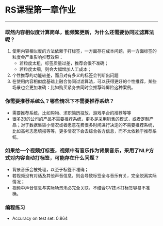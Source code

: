 # RS课程第一章作业
---
### 既然内容相似度计算简单，能频繁更新，为什么还需要协同过滤算法呢？
1. 使用内容相似度的方法依赖于打标签，一方面存在成本问题，另一方面标签的粒度会严重影响推荐效果：
	- 若粒度太粗，标签质量过差，推荐会很不准确；
	- 若粒度太细，则会大幅增加人工成本；
2. 个性推荐的功能较差，而且对有多义的标签会判断出问题
3. 在使用内容相似度基础上融合协同过滤算法，可以获得更好的个性推荐，某些场景也会更加准确：比如购买紧身衣同时会推荐碎屏险这种案例。
  
  
### 你需要推荐系统么？哪些情况下不需要推荐系统？
- 需要推荐系统，比如购物、求职简历投放、游戏平台的推荐等等
- 很多2B的公司的产品不需要推荐系统，更多是采用销售的模式，或者定制产品；对于数据集较小情况或者愿意花费很多时间进行决定的不需要推荐系统，比如高考志愿填报等等，更多情况下会去综合各方信息，而不太依赖于推荐系统。


### 如果给一个视频打标签，视频中有音乐作为背景音乐，采用了NLP方式对内容自动打标签，可能存在什么问题？
- 背景音乐会被处理，以至于标签不准确；
- 若视频没有对话及其他声音信息，则会导致标签全与音乐有关，完全脱离实际情况；
- 视频中声音信息与实际场景未必完全关联，不结合CV技术打标签容易不准确。

### 编程练习
- Accuracy on test set: 0.864
